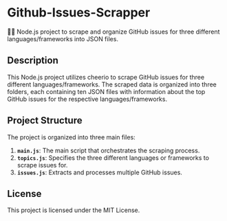 # Github-Issues-Scrapper
🕵️‍♂️ Node.js project to scrape and organize GitHub issues for three different languages/frameworks into JSON files.

## Description

This Node.js project utilizes cheerio to scrape GitHub issues for three different languages/frameworks. The scraped data is organized into three folders, each containing ten JSON files with information about the top GitHub issues for the respective languages/frameworks.



## Project Structure

The project is organized into three main files:

1. **`main.js`**: The main script that orchestrates the scraping process.
2. **`topics.js`**: Specifies the three different languages or frameworks to scrape issues for.
3. **`issues.js`**: Extracts and processes multiple GitHub issues.



## License
This project is licensed under the MIT License.
